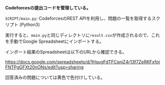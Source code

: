 __Codeforcesの提出コードを管理している。__

`SCRIPT/main.py`: CodeforcesのREST APIを利用し、問題の一覧を取得するスクリプト (Python3)

実行すると、`main.py`と同じディレクトリに`result.csv`が作成されるので、これを手動でGoogle Spreadsheetにインポートする。

インポート結果のSpreadsheetは以下のURLから確認できる。

https://docs.google.com/spreadsheets/d/1HsugFdTFCsnjZ4r13f7ZeRKFxfpjFNTPgGFXt20nONs/edit?usp=sharing

回答済みの問題については黄色で色付けしている。